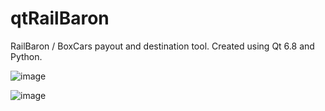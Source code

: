 # qtRailBaron
RailBaron / BoxCars payout and destination tool.
Created using Qt 6.8 and Python.

![image](https://github.com/user-attachments/assets/8fa7439e-f16b-4e52-8f59-3deab97deb9c)

![image](https://github.com/user-attachments/assets/7c17df6d-9fe9-41a3-944a-e7c35ff2a2cd)
